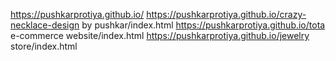 https://pushkarprotiya.github.io/
https://pushkarprotiya.github.io/crazy-necklace-design by pushkar/index.html
https://pushkarprotiya.github.io/tota e-commerce website/index.html
https://pushkarprotiya.github.io/jewelry store/index.html

